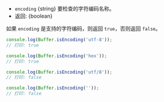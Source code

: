 <!-- YAML
added: v0.9.1
-->

* `encoding` {string} 要检查的字符编码名称。
* 返回: {boolean}

如果 `encoding` 是支持的字符编码，则返回 `true`，否则返回 `false`。

```js
console.log(Buffer.isEncoding('utf-8'));
// 打印: true

console.log(Buffer.isEncoding('hex'));
// 打印: true

console.log(Buffer.isEncoding('utf/8'));
// 打印: false

console.log(Buffer.isEncoding(''));
// 打印: false
```

